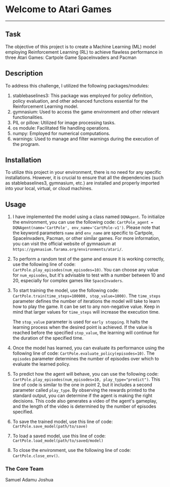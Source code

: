 # Welcome to Atari Games
***

## Task
The objective of this project is to create a Machine Learning (ML) model employing Reinforcement Learning (RL) to achieve flawless performance in three Atari Games:
Cartpole Game
SpaceInvaders
and Pacman

## Description
To address this challenge, I utilized the following packages/modules:

1. stablebaselines3: This package was employed for policy definition, policy evaluation, and other advanced functions essential for the Reinforcement Learning model.
2. gymnasium: Used to access the game environment and other relevant functionalities.
3. PIL or pillow: Utilized for image processing tasks.
4. os module: Facilitated file handling operations.
5. numpy: Employed for numerical computations.
6. warnings: Used to manage and filter warnings during the execution of the program.

## Installation
To utilize this project in your environment, there is no need for any specific installations.
However, it is crucial to ensure that all the dependencies (such as stablebaselines3, gymnasium, etc.) are installed and properly imported into your local, virtual, or cloud machines.

## Usage
1. I have implemented the model using a class named `DQNAgent`. To initialize the environment, you can use the following code: `CartPole_agent = DQNAgent(name='CartPole', env_name='CartPole-v1')`. Please note that the keyword parameters `name` and `env_name` are specific to Cartpole, SpaceInvaders, Pacman, or other similar games. For more information, you can visit the official website of gymnasium at `https://gymnasium.farama.org/environments/atari/`.

2. To perform a random test of the game and ensure it is working correctly, use the following line of code: `CartPole.play_episodes(num_episodes=10)`. You can choose any value for `num_episodes`, but it's advisable to test with a number between 10 and 20, especially for complex games like `SpaceInvaders`.

3. To start training the model, use the following code: `CartPole.train(time_steps=100000, stop_value=1000)`. The `time_steps` parameter defines the number of iterations the model will take to learn how to play the game. It can be set to any non-negative value. Keep in mind that larger values for `time_steps` will increase the execution time.

   The `stop_value` parameter is used for `early stopping`. It halts the learning process when the desired point is achieved. If the value is reached before the specified `stop_value`, the learning will continue for the duration of the specified time.

4. Once the model has learned, you can evaluate its performance using the following line of code: `CartPole.evaluate_policy(episodes=10)`. The `episodes` parameter determines the number of episodes over which to evaluate the learned policy.

5. To predict how the agent will behave, you can use the following code: `CartPole.play_episodes(num_episodes=10, play_type="predict")`. This line of code is similar to the one in point 2, but it includes a second parameter called `play_type`. By observing the rewards printed to the standard output, you can determine if the agent is making the right decisions. This code also generates a video of the agent's gameplay, and the length of the video is determined by the number of episodes specified.

6. To save the trained model, use this line of code: `CartPole.save_model(path/to/save)`

7. To load a saved model, use this line of code: `CartPole.load_model(path/to/saved/model)`

8. To close the environment, use the following line of code: `CartPole.close_env()`.

### The Core Team
Samuel Adamu Joshua